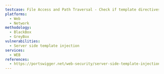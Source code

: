 ```yaml
---
testcase: File Access and Path Traversal - Check if template directives can access server files or environment variables (e.g., {{config.__class__.__mro__.__subclasses__()}} in Python, ${T(java.lang.Runtime).getRuntime().exec('…')} in JSP). Web (HTTP/HTTPS) service
platforms: 
  - Web
  - Network
methodology: 
  - BlackBox
  - GreyBox
vulnerabilities:
  - Server side template injection
services:
  - WEB
references:
  - https://portswigger.net/web-security/server-side-template-injection
---
```

